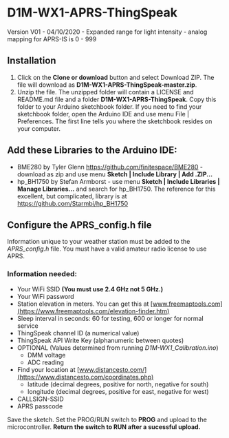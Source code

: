 # D1M-WX1-APRS-ThingSpeak

Version V01 - 04/10/2020 - Expanded range for light intensity
                         - analog mapping for APRS-IS is 0 - 999
## Installation
1. Click on the **Clone or download** button and select Download ZIP. The file will download as **D1M-WX1-APRS-ThingSpeak-master.zip**. 
2. Unzip the file. The unzipped folder will contain a LICENSE and README.md file and a folder **D1M-WX1-APRS-ThingSpeak**. Copy this folder to your Arduino sketchbook folder. If you need to find your sketchbook folder, open the Arduino IDE and use menu File | Preferences. The first line tells you where the sketchbook resides on your computer. 

## Add these Libraries to the Arduino IDE:
* BME280 by Tyler Glenn https://github.com/finitespace/BME280 - download as zip and use menu **Sketch | Include Library | Add .ZIP...**
* hp_BH1750 by Stefan Armborst - use menu **Sketch | Include Libraries | Manage Libraries...** and search for hp_BH1750. The reference for this excellent, but complicated, library is at https://github.com/Starmbi/hp_BH1750

## Configure the APRS_config.h file
Information unique to your weather station must be added to the *APRS_config.h* file. You must have a valid amateur radio license to use APRS.

### Information needed:
- Your WiFi SSID **(You must use 2.4 GHz not 5 GHz.)**
- Your WiFi password
- Station elevation in meters. You can get this at [www.freemaptools.com](https://www.freemaptools.com/elevation-finder.htm)
- Sleep interval in seconds: 60 for testing, 600 or longer for normal service
- ThingSpeak channel ID (a numerical value)
- ThingSpeak API Write Key (alphanumeric between quotes)
- OPTIONAL (Values determined from running *D1M-WX1_Calibration.ino*)
  - DMM voltage
  - ADC reading
- Find your location at [www.distancesto.com/](https://www.distancesto.com/coordinates.php)
  - latitude (decimal degrees, positive for north, negative for south)
  - longitude (decimal degrees, positive for east, negative for west)
- CALLSIGN-SSID
- APRS passcode

Save the sketch. Set the PROG/RUN switch to **PROG** and upload to the microcontroller. **Return the switch to RUN after a sucessful upload.**
